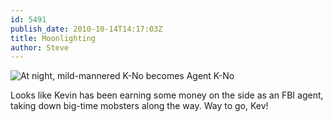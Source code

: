 ```yaml
---
id: 5491
publish_date: 2010-10-14T14:17:03Z
title: Moonlighting
author: Steve
---
```


![At night, mild-mannered K-No becomes Agent K-No](http://www.flagstafffrenzy.org/wp-content/uploads/2010/10/k-no-fbi.jpg)

Looks like Kevin has been earning some money on the side as an FBI agent, taking down big-time mobsters along the way. Way to go, Kev!
